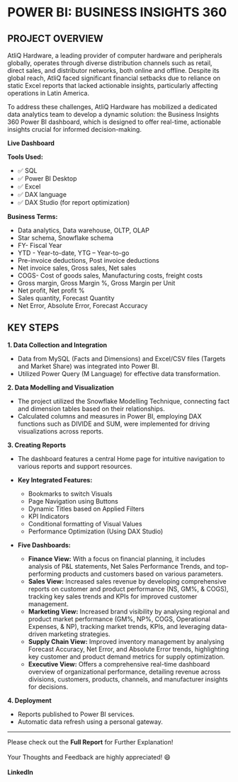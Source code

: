 # POWER BI: BUSINESS INSIGHTS 360

## PROJECT OVERVIEW

AtliQ Hardware, a leading provider of computer hardware and peripherals globally, operates through diverse distribution channels such as retail, direct sales, and distributor networks, both online and offline. Despite its global reach, AtliQ faced significant financial setbacks due to reliance on static Excel reports that lacked actionable insights, particularly affecting operations in Latin America.

To address these challenges, AtliQ Hardware has mobilized a dedicated data analytics team to develop a dynamic solution: the Business Insights 360 Power BI dashboard, which is designed to offer real-time, actionable insights crucial for informed decision-making.

**Live Dashboard** <br />


**Tools Used:**
- :white_check_mark:	SQL
- :white_check_mark:	Power BI Desktop
- :white_check_mark:	Excel
- :white_check_mark:	DAX language
- :white_check_mark:	DAX Studio (for report optimization)

**Business Terms:**
-	Data analytics, Data warehouse, OLTP, OLAP 
-	Star schema, Snowflake schema
-	FY- Fiscal Year
-	YTD - Year-to-date, YTG – Year-to-go
-	Pre-invoice deductions, Post invoice deductions
-	Net invoice sales, Gross sales, Net sales
-	COGS- Cost of goods sales, Manufacturing costs, freight costs
-	Gross margin, Gross Margin %, Gross Margin per Unit
-	Net profit, Net profit %
-	Sales quantity, Forecast Quantity
-	Net Error, Absolute Error, Forecast Accuracy

## KEY STEPS

**1. Data Collection and Integration**
- Data from MySQL (Facts and Dimensions) and Excel/CSV files (Targets and Market Share) was integrated into Power BI.
- Utilized Power Query (M Language) for effective data transformation.

**2. Data Modelling and Visualization**
- The project utilized the Snowflake Modelling Technique, connecting fact and dimension tables based on their relationships.
- Calculated columns and measures in Power BI, employing DAX functions such as DIVIDE and SUM, were implemented for driving visualizations across reports.

**3. Creating Reports**
- The dashboard features a central Home page for intuitive navigation to various reports and support resources.<br />

- **Key Integrated Features:**
  - Bookmarks to switch Visuals
  - Page Navigation using Buttons 
  -	Dynamic Titles based on Applied Filters 
  -	KPI Indicators
  -	Conditional formatting of Visual Values
  -	Performance Optimization (Using DAX Studio)

- **Five Dashboards:** 
  -	**Finance View:** With a focus on financial planning, it includes analysis of P&L statements, Net Sales Performance Trends, and top-performing products and customers         based on various parameters.
  -	**Sales View:** Increased sales revenue by developing comprehensive reports on customer and product performance (NS, GM%, & COGS), tracking key sales trends and KPIs         for improved customer management.
  -	**Marketing View:** Increased brand visibility by analysing regional and product market performance (GM%, NP%, COGS, Operational Expenses, & NP), tracking market             trends, KPIs, and leveraging data-driven marketing strategies.
  -	**Supply Chain View:** Improved inventory management by analysing Forecast Accuracy, Net Error, and Absolute Error trends, highlighting key customer and product demand       metrics for supply optimization.
  -	**Executive View:** Offers a comprehensive real-time dashboard overview of organizational performance, detailing revenue across divisions, customers, products, channels, and manufacturer insights for decisions.

**4. Deployment**
-	Reports published to Power BI services. 
-	Automatic data refresh using a personal gateway.

---
Please check out the **Full Report** for Further Explanation!<br />
\
Your Thoughts and Feedback are highly appreciated! :smile:<br />
\
**LinkedIn**
